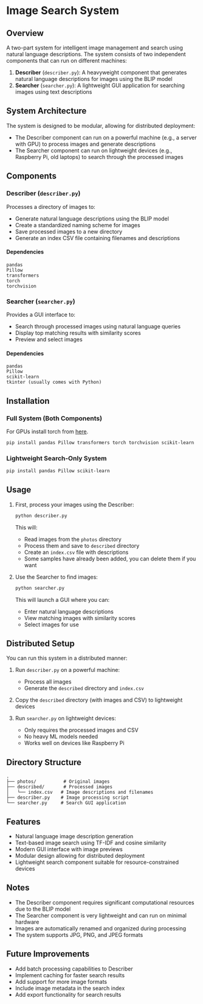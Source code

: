 # Image Search System

## Overview

A two-part system for intelligent image management and search using natural language descriptions. The system consists of two independent components that can run on different machines:

1. **Describer** (`describer.py`): A heavyweight component that generates natural language descriptions for images using the BLIP model
2. **Searcher** (`searcher.py`): A lightweight GUI application for searching images using text descriptions

## System Architecture

The system is designed to be modular, allowing for distributed deployment:

* The Describer component can run on a powerful machine (e.g., a server with GPU) to process images and generate descriptions
* The Searcher component can run on lightweight devices (e.g., Raspberry Pi, old laptops) to search through the processed images

## Components

### Describer (`describer.py`)

Processes a directory of images to:

* Generate natural language descriptions using the BLIP model
* Create a standardized naming scheme for images
* Save processed images to a new directory
* Generate an index CSV file containing filenames and descriptions

#### Dependencies
```
pandas
Pillow
transformers
torch
torchvision
```

### Searcher (`searcher.py`)

Provides a GUI interface to:

* Search through processed images using natural language queries
* Display top matching results with similarity scores
* Preview and select images

#### Dependencies
```
pandas
Pillow
scikit-learn
tkinter (usually comes with Python)
```

## Installation

### Full System (Both Components)

For GPUs install torch from [here](https://pytorch.org/get-started/locally/).

```bash
pip install pandas Pillow transformers torch torchvision scikit-learn
```

### Lightweight Search-Only System

```bash
pip install pandas Pillow scikit-learn
```

## Usage

1. First, process your images using the Describer:

   ```bash
   python describer.py
   ```

   This will:
   * Read images from the `photos` directory
   * Process them and save to `described` directory
   * Create an `index.csv` file with descriptions
   * Some samples have already been added, you can delete them if you want

2. Use the Searcher to find images:

   ```bash
   python searcher.py
   ```

   This will launch a GUI where you can:
   * Enter natural language descriptions
   * View matching images with similarity scores
   * Select images for use

## Distributed Setup

You can run this system in a distributed manner:

1. Run `describer.py` on a powerful machine:
   * Process all images
   * Generate the `described` directory and `index.csv`

2. Copy the `described` directory (with images and CSV) to lightweight devices

3. Run `searcher.py` on lightweight devices:
   * Only requires the processed images and CSV
   * No heavy ML models needed
   * Works well on devices like Raspberry Pi

## Directory Structure

```
.
├── photos/          # Original images
├── described/       # Processed images
│   └── index.csv   # Image descriptions and filenames
├── describer.py    # Image processing script
└── searcher.py     # Search GUI application
```

## Features

* Natural language image description generation
* Text-based image search using TF-IDF and cosine similarity
* Modern GUI interface with image previews
* Modular design allowing for distributed deployment
* Lightweight search component suitable for resource-constrained devices

## Notes

* The Describer component requires significant computational resources due to the BLIP model
* The Searcher component is very lightweight and can run on minimal hardware
* Images are automatically renamed and organized during processing
* The system supports JPG, PNG, and JPEG formats

## Future Improvements

* Add batch processing capabilities to Describer
* Implement caching for faster search results
* Add support for more image formats
* Include image metadata in the search index
* Add export functionality for search results 